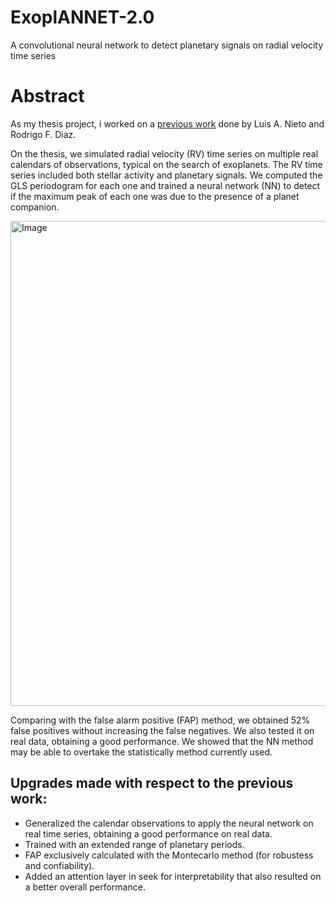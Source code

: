 # ExoplANNET-2.0
A convolutional neural network to detect planetary signals on radial velocity time series


# Abstract

As my thesis project, i worked on a [previous work](https://www.aanda.org/articles/aa/full_html/2023/09/aa46417-23/aa46417-23.html) done by Luis A. Nieto and Rodrigo F. Diaz. 

On the thesis, we simulated radial velocity (RV) time series on multiple real calendars of observations, typical on the search of exoplanets. The RV time series included both stellar activity and planetary signals. We computed the GLS periodogram for each one and trained a neural network (NN) to detect if the maximum peak of each one was due to the presence of a planet companion.

<img width="1826" height="776" alt="Image" src="https://github.com/user-attachments/assets/009cb1a4-529a-49ec-ac5d-8fa65efe3c9e" />

Comparing with the false alarm positive (FAP) method, we obtained 52% false positives without increasing the false negatives. We also tested it on real data, obtaining a good performance. We showed that the NN method may be able to overtake the statistically method currently used.

## Upgrades made with respect to the previous work:
- Generalized the calendar observations to apply the neural network on real time series, obtaining a good performance on real data.
- Trained with an extended range of planetary periods.
- FAP exclusively calculated with the Montecarlo method (for robustess and confiability).
- Added an attention layer in seek for interpretability that also resulted on a better overall performance.
